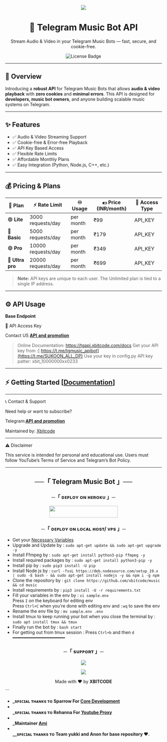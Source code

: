 

<p align="center">
  <img src="https://user-images.githubusercontent.com/73097560/115834477-dbab4500-a447-11eb-908a-139a6edaec5c.gif">
</p>

<h1 align="center">🎵 Telegram Music Bot API</h1>
<p align="center">
  Stream Audio & Video in your Telegram Music Bots — fast, secure, and cookie-free.
</p>
<p align="center">
  <img src="https://img.shields.io/badge/license-Commercial-red.svg" alt="License Badge">
</p>

---

## 🚀 Overview

Introducing a **robust API** for Telegram Music Bots that allows **audio & video playback** with **zero cookies** and **minimal errors**. This API is designed for **developers, music bot owners**, and anyone building scalable music systems on Telegram.

---

## ✨ Features

- ✅ Audio & Video Streaming Support  
- ✅ Cookie-free & Error-free Playback  
- ✅ API Key Based Access  
- ✅ Flexible Rate Limits  
- ✅ Affordable Monthly Plans  
- ✅ Easy Integration (Python, Node.js, C++, etc.)

---

## 💰 Pricing & Plans

| 💼 Plan        | ⚡ Rate Limit         | ♾️ Usage     | 💵 Price (INR/month) | 🔑 Access Type    |
|---------------|-----------------------|-------------|----------------------|------------------|
| 🟢 **Lite**      | 3000 requests/day     | per month    | ₹99                  | API_KEY          |
| 🔵 **Basic**     | 5000 requests/day     | per month    | ₹179                 | API_KEY          |
| 🟣 **Pro**       | 10000 requests/day    | per month    | ₹349                 | API_KEY          |
| 🔴 **Ultra pro** | 20000 requests/day    | per month    | ₹699                 | API_KEY          |

> **Note:** API keys are unique to each user. The Unlimited plan is tied to a single IP address.

---



## ⚙️ API Usage

**Base Endpoint**

🔑 API Access Key

Contact US [𝐀𝐏𝐈 𝐚𝐧𝐝 𝐩𝐫𝐨𝐦𝐨𝐭𝐢𝐨𝐧](https://t.me/SUKOON_ALL_DP)

> Online Documentation: https://tgapi.xbitcode.com/docs
> Get your API key from :[ https://t.me/tgmusic_apibot](https://t.me/SUKOON_ALL_DP)
> Use your key in config.py
> API key patter: xbit_10000000xx0233


---

## ⚡️ Getting Started [[Documentation](https://stranger-organization.gitbook.io/stranger-music-docs/local-vps-deploy)]

---

📞 Contact & Support

Need help or want to subscribe?

Telegram:[𝐀𝐏𝐈 𝐚𝐧𝐝 𝐩𝐫𝐨𝐦𝐨𝐭𝐢𝐨𝐧](https://t.me/SUKOON_ALL_DP)

Maintained by:  [Xbitcode](https://t.me/SUKOON_ALL_DP)

---

⚠️ Disclaimer

This service is intended for personal and educational use.
Users must follow YouTube’s Terms of Service and Telegram’s Bot Policy.


---

<h2 align="center">
    ──「 Telegram Music Bot 」──
</h2>


<h3 align="center">
    ─「 ᴅᴇᴩʟᴏʏ ᴏɴ ʜᴇʀᴏᴋᴜ 」─
</h3>

<p align="center"><a href="https://dashboard.heroku.com/new?template=https://github.com/xbitcode/music"> <img src="https://img.shields.io/badge/Deploy%20On%20Heroku-purple?style=for-the-badge&logo=heroku" width="220" height="38.45"/></a></p>

<h3 align="center">
    ─「 ᴅᴇᴩʟᴏʏ ᴏɴ ʟᴏᴄᴀʟ ʜᴏsᴛ/ ᴠᴘs 」─
</h3>

- Get your [Necessary Variables](https://github.com/Arunraj6899/GOD-FATHER-MUSIC-REPO)
- Upgrade and Update by :
`sudo apt-get update && sudo apt-get upgrade -y`
- Install Ffmpeg by :
`sudo apt-get install python3-pip ffmpeg -y`
- Install required packages by :
`sudo apt-get install python3-pip -y`
- Install pip by :
`sudo pip3 install -U pip`
- Install Node js by :
`curl -fssL https://deb.nodesource.com/setup_19.x | sudo -E bash - && sudo apt-get install nodejs -y && npm i -g npm`
- Clone the repository by :
`git clone https://github.com/xbitcode/music && cd music`
- Install requirements by :
`pip3 install -U -r requirements.txt`
- Fill your variables in the env by :
`vi sample.env`<br>
Press `I` on the keyboard for editing env<br>
Press `Ctrl+C` when you're done with editing env and `:wq` to save the env<br>
- Rename the env file by :
`mv sample.env .env`
- Install tmux to keep running your bot when you close the terminal by :
`sudo apt install tmux && tmux`
- Finally run the bot by :
`bash start`
- For getting out from tmux session : Press `Ctrl+b` and then `d`<br>
━━━━━━━━━━━━━━━━━━━━

<h3 align="center">
    ─「 sᴜᴩᴩᴏʀᴛ 」─
</h3>

<p align="center">
<a href="https://t.me/stranger_support"><img src="https://img.shields.io/badge/-Support%20Group-blue.svg?style=for-the-badge&logo=Telegram"></a>
</p>

<p align="center">
<a href="https://telegram.me/Ace_networkop"><img src="https://img.shields.io/badge/-Support%20Channel-blue.svg?style=for-the-badge&logo=Telegram"></a>
</p>

<p align="center">
  Made with ❤️ by <strong>XBITCODE</strong>
</p>
```

- <b> _sᴩᴇᴄɪᴀʟ ᴛʜᴀɴᴋs ᴛᴏ Sparrow For [Core Development](https://github.com/sparrow9616)
- <br>_sᴩᴇᴄɪᴀʟ ᴛʜᴀɴᴋs ᴛᴏ  Rehanna For [Youtube Proxy](https://github.com/gr8rehanna) 
- <br>_Maintainer  [Ami](https://github.com/amjiddader)
- <br>__sᴩᴇᴄɪᴀʟ ᴛʜᴀɴᴋs ᴛᴏ Team yukki and Anon for base repository ♥️.

